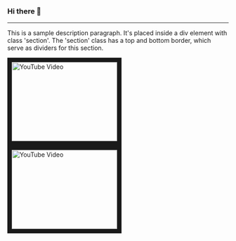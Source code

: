 ### Hi there 👋

---
<p>This is a sample description paragraph. It's placed inside a div element with class 'section'. The 'section' class has a top and bottom border, which serve as dividers for this section.</p>

<div>
<a href="http://www.youtube.com/watch?feature=player_embedded&v=G-lwgqMhx9I" target="_blank">
  <img src="http://img.youtube.com/vi/G-lwgqMhx9I/0.jpg" alt="YouTube Video" width="240" height="180"  border="10" />
</a>
</div>
<a href="http://www.youtube.com/watch?feature=player_embedded&v=CbXOEBCOy3g" target="_blank">
  <img src="http://img.youtube.com/vi/CbXOEBCOy3g/0.jpg" alt="YouTube Video" width="240" height="180" border="10"  />
</a>
